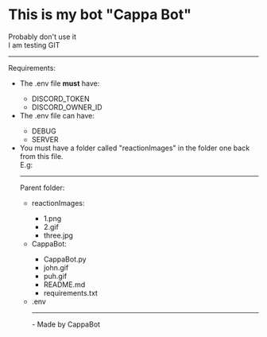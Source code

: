 <h1>This is my bot "Cappa Bot"</h1>
<p>
Probably don't use it<br>
I am testing GIT
</p>
<hr>
<p>
Requirements:
<ul>
    <li>The .env file <b>must</b> have:</li>
    <ul>
        <li>DISCORD_TOKEN</li>
        <li>DISCORD_OWNER_ID</li>
    </ul>
    <li>The .env file can have:</li>
    <ul>
        <li>DEBUG</li>
        <li>SERVER</li>
    </ul>
    <li>You must have a folder called "reactionImages" in the folder one back from this file. <br> E.g: </li>
<hr>
Parent folder:
<ul>
<li>reactionImages:</li>
<ul>
    <li>1.png</li>
    <li>2.gif</li>
    <li>three.jpg</li>
</ul>
<li>CappaBot:</li>
<ul>
    <li>CappaBot.py</li>
    <li>john.gif</li>
    <li>puh.gif</li>
    <li>README.md</li>
    <li>requirements.txt</li>
</ul>
<li>.env</li>
<hr>
- Made by CappaBot
